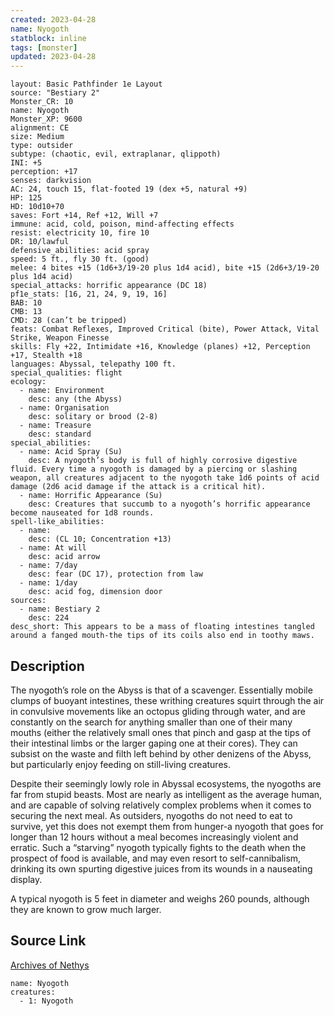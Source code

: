 ```yaml
---
created: 2023-04-28
name: Nyogoth
statblock: inline
tags: [monster]
updated: 2023-04-28
---
```

```statblock
layout: Basic Pathfinder 1e Layout
source: "Bestiary 2"
Monster_CR: 10
name: Nyogoth
Monster_XP: 9600
alignment: CE
size: Medium
type: outsider
subtype: (chaotic, evil, extraplanar, qlippoth)
INI: +5
perception: +17
senses: darkvision
AC: 24, touch 15, flat-footed 19 (dex +5, natural +9)
HP: 125
HD: 10d10+70
saves: Fort +14, Ref +12, Will +7
immune: acid, cold, poison, mind-affecting effects
resist: electricity 10, fire 10
DR: 10/lawful
defensive_abilities: acid spray
speed: 5 ft., fly 30 ft. (good)
melee: 4 bites +15 (1d6+3/19-20 plus 1d4 acid), bite +15 (2d6+3/19-20 plus 1d4 acid)
special_attacks: horrific appearance (DC 18)
pf1e_stats: [16, 21, 24, 9, 19, 16]
BAB: 10
CMB: 13
CMD: 28 (can’t be tripped)
feats: Combat Reflexes, Improved Critical (bite), Power Attack, Vital Strike, Weapon Finesse
skills: Fly +22, Intimidate +16, Knowledge (planes) +12, Perception +17, Stealth +18
languages: Abyssal, telepathy 100 ft.
special_qualities: flight
ecology:
  - name: Environment
    desc: any (the Abyss)
  - name: Organisation
    desc: solitary or brood (2-8)
  - name: Treasure
    desc: standard
special_abilities:
  - name: Acid Spray (Su)
    desc: A nyogoth’s body is full of highly corrosive digestive fluid. Every time a nyogoth is damaged by a piercing or slashing weapon, all creatures adjacent to the nyogoth take 1d6 points of acid damage (2d6 acid damage if the attack is a critical hit).
  - name: Horrific Appearance (Su)
    desc: Creatures that succumb to a nyogoth’s horrific appearance become nauseated for 1d8 rounds.
spell-like_abilities:
  - name:
    desc: (CL 10; Concentration +13)
  - name: At will
    desc: acid arrow
  - name: 7/day
    desc: fear (DC 17), protection from law
  - name: 1/day
    desc: acid fog, dimension door
sources:
  - name: Bestiary 2
    desc: 224
desc_short: This appears to be a mass of floating intestines tangled around a fanged mouth-the tips of its coils also end in toothy maws.
```
## Description
The nyogoth’s role on the Abyss is that of a scavenger. Essentially mobile clumps of buoyant intestines, these writhing creatures squirt through the air in convulsive movements like an octopus gliding through water, and are constantly on the search for anything smaller than one of their many mouths (either the relatively small ones that pinch and gasp at the tips of their intestinal limbs or the larger gaping one at their cores). They can subsist on the waste and filth left behind by other denizens of the Abyss, but particularly enjoy feeding on still-living creatures.

Despite their seemingly lowly role in Abyssal ecosystems, the nyogoths are far from stupid beasts. Most are nearly as intelligent as the average human, and are capable of solving relatively complex problems when it comes to securing the next meal. As outsiders, nyogoths do not need to eat to survive, yet this does not exempt them from hunger-a nyogoth that goes for longer than 12 hours without a meal becomes increasingly violent and erratic. Such a “starving” nyogoth typically fights to the death when the prospect of food is available, and may even resort to self-cannibalism, drinking its own spurting digestive juices from its wounds in a nauseating display.

A typical nyogoth is 5 feet in diameter and weighs 260 pounds, although they are known to grow much larger.
## Source Link
[Archives of Nethys](https://aonprd.com/MonsterDisplay.aspx?ItemName=Nyogoth)
```encounter-table
name: Nyogoth
creatures:
  - 1: Nyogoth
```
